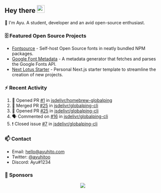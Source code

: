 ## Hey there <img src="https://media.giphy.com/media/hvRJCLFzcasrR4ia7z/giphy.gif" width="25" height="25">

📝 I'm Ayu. A student, developer and an avid open-source enthusiast.

### 🗄 Featured Open Source Projects

- [Fontsource](https://github.com/fontsource/fontsource) - Self-host Open Source fonts in neatly bundled NPM packages.
- [Google Font Metadata](https://github.com/fontsource/google-font-metadata) - A metadata generator that fetches and parses the Google Fonts API.
- [Next Lotus Starter](https://github.com/DecliningLotus/next-lotus-starter) - Personal Next.js starter template to streamline the creation of new projects.

### ⚡ Recent Activity

<!--START_SECTION:activity-->

1. 💪 Opened PR [#1](https://github.com/jsdelivr/homebrew-globalping/pull/1) in [jsdelivr/homebrew-globalping](https://github.com/jsdelivr/homebrew-globalping)
2. 🎉 Merged PR [#25](https://github.com/jsdelivr/globalping-cli/pull/25) in [jsdelivr/globalping-cli](https://github.com/jsdelivr/globalping-cli)
3. 💪 Opened PR [#25](https://github.com/jsdelivr/globalping-cli/pull/25) in [jsdelivr/globalping-cli](https://github.com/jsdelivr/globalping-cli)
4. 🗣 Commented on [#16](https://github.com/jsdelivr/globalping-cli/issues/16) in [jsdelivr/globalping-cli](https://github.com/jsdelivr/globalping-cli)
5. ❗️ Closed issue [#7](https://github.com/jsdelivr/globalping-cli/issues/7) in [jsdelivr/globalping-cli](https://github.com/jsdelivr/globalping-cli)
<!--END_SECTION:activity-->

### 📫 Contact

- Email: hello@ayuhito.com
- Twitter: [@ayuhitoo](https://twitter.com/ayuhitoo)
- Discord: Ayu#1234


### :sparkling_heart: Sponsors

<p align="center">
  <a href="https://cdn.jsdelivr.net/gh/ayuhito/ayuhito/sponsors.svg">
    <img src='https://cdn.jsdelivr.net/gh/ayuhito/ayuhito/sponsors.svg'/>
  </a>
</p>